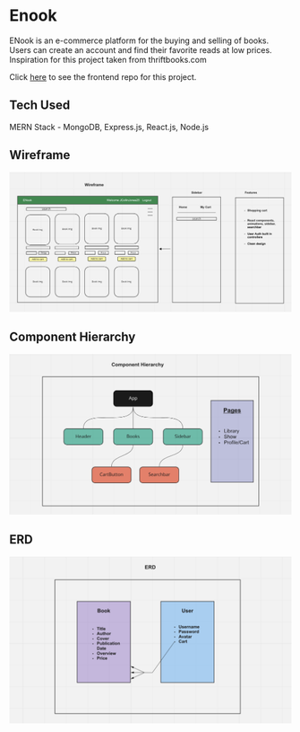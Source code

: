 # Enook
ENook is an e-commerce platform for the buying and selling of books. Users can create an account and find their favorite reads at low prices. Inspiration for this project taken from thriftbooks.com

Click [here](https://github.com/JCollinJones25/enook_frontend) to see the frontend repo for this project.

## Tech Used
MERN Stack - MongoDB, Express.js, React.js, Node.js

## Wireframe
![wireframe](https://github.com/JCollinJones25/enook_frontend/blob/main/public/images/wireframe.png)

## Component Hierarchy
![wireframe](https://github.com/JCollinJones25/enook_frontend/blob/main/public/images/comps.png)

## ERD
![wireframe](https://github.com/JCollinJones25/enook_frontend/blob/main/public/images/erd.png)
